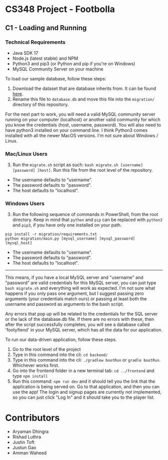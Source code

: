 # CS348 Project - Footbolla

## C1 - Loading and Running

### Technical Requirements
- Java SDK 17
- Node.js (latest stable) and NPM
- Python3 and pip3 (or Python and pip if you're on Windows)
- MySQL Community Server on your machine

To load our sample database, follow these steps:
1. Download the dataset that are database inherits from. It can be found [here](https://www.kaggle.com/datasets/hugomathien/soccer).
2. Rename this file to `database.db` and move this file into the `migration/` directory of this repository.

For the next part to work, you will need a valid MySQL community server running on your computer (localhost) or another valid community for which you know the credentials (host, username, password). You will also need to have python3 installed on your command line. I think Python3 comes installed with all the newer MacOS versions. I'm not sure about Windows / Linux.

### Mac/Linux Users
3. Run the `migrate.sh` script as such: `bash migrate.sh [username] [password] [host]`. Run this file from the root level of the repository.
- The username defaults to "username".
- The password defaults to "password". 
- The host defaults to "localhost".

### Windows Users
3. Run the following sequence of commands in PowerShell, from the root directory. Keep in mind that `python` and `pip` can be replaced with `python3` and `pip3`, if you have only one installed on your path.
```
pip install -r migration/requirements.txt
python migration/main.py [mysql_username] [mysql_password] [mysql_host]
```
- The username defaults to "username".
- The password defaults to "password". 
- The host defaults to "localhost".

---

This means, if you have a local MySQL server and "username" and "password" are valid credentials for this MySQL server, you can just type `bash migrate.sh` and everything will work as expected. I'm not sure what happens if you only pass one argument, but I suggest passing zero arguments (your credentials match ours) or passing at least both the username and password as arguments to the bash script. 

Any errors that pop up will be related to the credentials for the SQL server or the lack of the database.db file. If there are no errors with these, then after the script successfully completes, you will see a database called 'footyfiend' in your MySQL server, which has all the data for our application.

To run our data-driven application, follow these steps.
1. Go to the root level of the project
2. Type in this command into the cli: `cd backend/`
3. Type in this command into the cli: `./gradlew bootRun` or `gradle bootRun`. Whichever works first.
4. Go into the frontend folder in a new terminal tab: `cd ../frontend` and type `npm install`
5. Run this command: `npm run dev` and it should tell you the link that the application is being served on. Go to that application, and then you can use the app! The login and signup pages are currently not implemented, so you can just click "Log In" and it should take you to the player list.

# Contributors
- Aryaman Dhingra
- Rishad Luthra
- Justin Toft
- Justun Gao
- Amman Waheed
